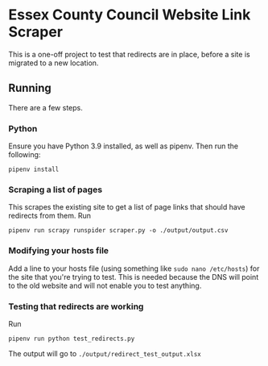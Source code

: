 # Essex County Council Website Link Scraper

This is a one-off project to test that redirects are in place, before a site is migrated to a new location.

## Running

There are a few steps.

### Python

Ensure you have Python 3.9 installed, as well as pipenv. Then run the following:

```
pipenv install
```

### Scraping a list of pages

This scrapes the existing site to get a list of page links that should have redirects from them. Run

```
pipenv run scrapy runspider scraper.py -o ./output/output.csv
```

### Modifying your hosts file

Add a line to your hosts file (using something like `sudo nano /etc/hosts`) for the site that you're trying to test. This is needed because the DNS will point to the old website and will not enable you to test anything.

### Testing that redirects are working

Run

```
pipenv run python test_redirects.py
```

The output will go to `./output/redirect_test_output.xlsx`
